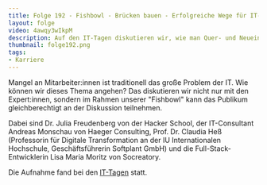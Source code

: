 ```yaml
---
title: Folge 192 - Fishbowl - Brücken bauen - Erfolgreiche Wege für IT-Nachwuchs und Quereinsteiger (IT-Tage)
layout: folge
video: 4awqy3wIkpM
description: Auf den IT-Tagen diskutieren wir, wie man Quer- und Neueinsteiger für IT begeistern kann.
thumbnail: folge192.png
tags:
- Karriere
---
```


Mangel an Mitarbeiter:innen ist traditionell das große Problem der
IT. Wie können wir dieses Thema angehen? Das diskutieren wir nicht
nur mit den Expert:innen, sondern im Rahmen unserer "Fishbowl"
kann das Publikum gleichberechtigt an der Diskussion teilnehmen.

Dabei sind Dr. Julia Freudenberg von der Hacker School, der
IT-Consultant Andreas Monschau von Haeger Consulting,
Prof. Dr. Claudia Heß (Professorin für Digitale Transformation an der
IU Internationalen Hochschule, Geschäftsführerin Softplant GmbH) und
die Full-Stack-Entwicklerin Lisa Maria Moritz von Socreatory.

Die Aufnahme fand bei den
[IT-Tagen](https://www.ittage.informatik-aktuell.de/) statt.


